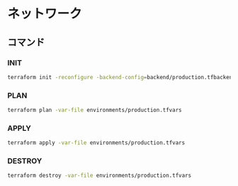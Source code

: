 # ネットワーク

## コマンド

### INIT

```sh
terraform init -reconfigure -backend-config=backend/production.tfbackend
```

### PLAN

```sh
terraform plan -var-file environments/production.tfvars
```

### APPLY

```sh
terraform apply -var-file environments/production.tfvars
```

### DESTROY

```sh
terraform destroy -var-file environments/production.tfvars
```
